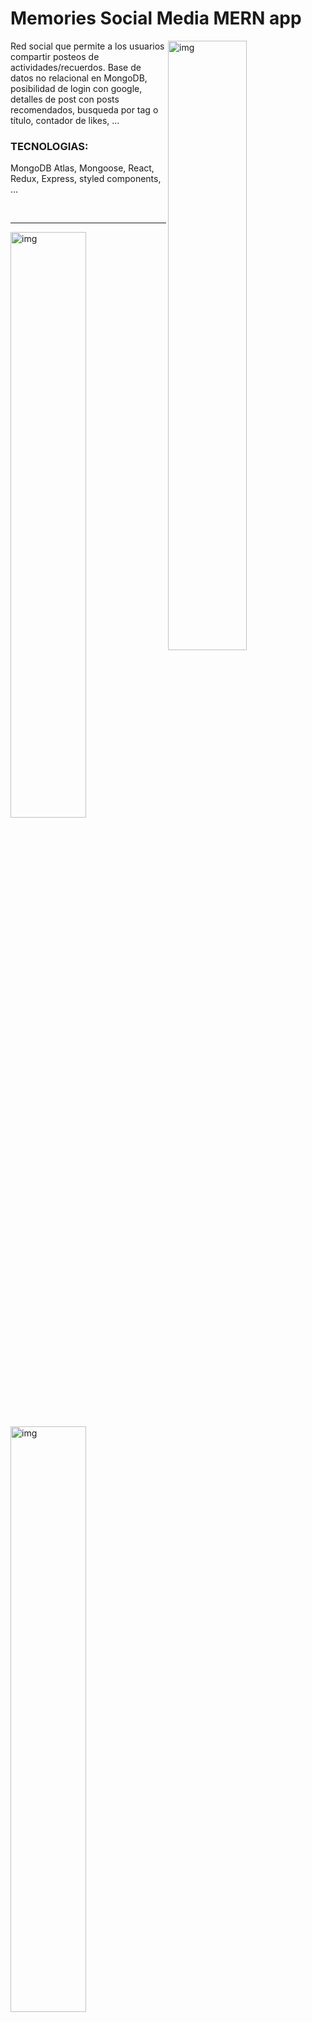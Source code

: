 # Memories Social Media MERN app




<img src="https://i.ibb.co/6NcCP1g/memories-Like-Edit-Delete.png" align="right" alt="img" width="50%" height="auto" border="0">

Red social que permite a los usuarios compartir posteos de actividades/recuerdos.
Base de datos no relacional en MongoDB, posibilidad de login con google, detalles de post con posts recomendados, busqueda por tag o título, contador de likes, ...

### TECNOLOGIAS: 
MongoDB Atlas, Mongoose, React, Redux, Express, styled components, ...

<br/>

<hr/>


<img src="https://i.ibb.co/VvRYRyY/memories-Relacioandos.png" alt="img" width="49%" height="auto" border="0">   <img src="https://i.ibb.co/qWnTb6V/memories-Crear-Usuario.png" alt="img" width="49%" height="auto" border="0">
